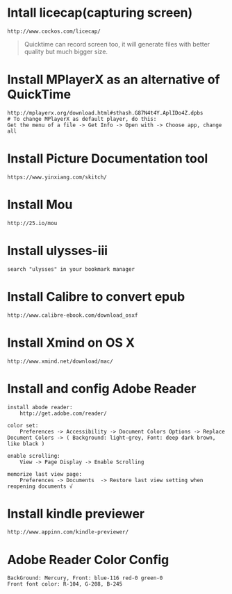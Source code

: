 # Intall licecap(capturing screen)
    http://www.cockos.com/licecap/

> Quicktime can record screen too, it will generate files with better quality but much bigger size.

# Install MPlayerX as an alternative of QuickTime
    http://mplayerx.org/download.html#sthash.G87N4t4Y.AplIDo4Z.dpbs
    # To change MPlayerX as default player, do this:
    Get the menu of a file -> Get Info -> Open with -> Choose app, change all

# Install Picture Documentation tool
    https://www.yinxiang.com/skitch/

# Install Mou
    http://25.io/mou

# Install ulysses-iii
    search "ulysses" in your bookmark manager

# Install Calibre to convert epub
    http://www.calibre-ebook.com/download_osxf

# Install Xmind on OS X
    http://www.xmind.net/download/mac/

# Install and config Adobe Reader
    install abode reader:
        http://get.adobe.com/reader/

    color set:
        Preferences -> Accessibility -> Document Colors Options -> Replace Document Colors -> ( Background: light-grey, Font: deep dark brown, like black )

    enable scrolling:
        View -> Page Display -> Enable Scrolling

    memorize last view page:
        Preferences -> Documents  -> Restore last view setting when reopening documents √

# Install kindle previewer
    http://www.appinn.com/kindle-previewer/

# Adobe Reader Color Config
    BackGround: Mercury, Front: blue-116 red-0 green-0
    Front font color: R-104, G-208, B-245
